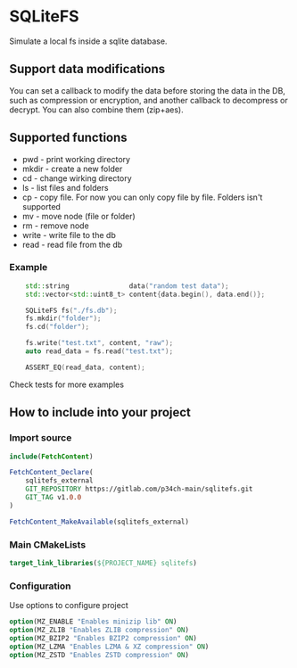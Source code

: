 # SQLiteFS

Simulate a local fs inside a sqlite database.

## Support data modifications

You can set a callback to modify the data before storing the data in the DB, such as compression or encryption, and another callback to decompress or decrypt. You can also combine them (zip+aes).

## Supported functions

* pwd - print working directory
* mkdir - create a new folder
* cd - change wirking directory
* ls - list files and folders
* cp - copy file. For now you can only copy file by file. Folders isn't supported
* mv - move node (file or folder)
* rm - remove node
* write - write file to the db
* read - read file from the db

### Example

```cpp
    std::string               data("random test data");
    std::vector<std::uint8_t> content{data.begin(), data.end()};

    SQLiteFS fs("./fs.db");
    fs.mkdir("folder");
    fs.cd("folder");

    fs.write("test.txt", content, "raw");
    auto read_data = fs.read("test.txt");

    ASSERT_EQ(read_data, content);
```

Check tests for more examples

## How to include into your project

### Import source

```cmake
include(FetchContent)

FetchContent_Declare(
    sqlitefs_external
    GIT_REPOSITORY https://gitlab.com/p34ch-main/sqlitefs.git
    GIT_TAG v1.0.0
)

FetchContent_MakeAvailable(sqlitefs_external)
```

### Main CMakeLists

```cmake
target_link_libraries(${PROJECT_NAME} sqlitefs)
```

### Configuration

Use options to configure project

```cmake
option(MZ_ENABLE "Enables minizip lib" ON)
option(MZ_ZLIB "Enables ZLIB compression" ON)
option(MZ_BZIP2 "Enables BZIP2 compression" ON)
option(MZ_LZMA "Enables LZMA & XZ compression" ON)
option(MZ_ZSTD "Enables ZSTD compression" ON)
```
